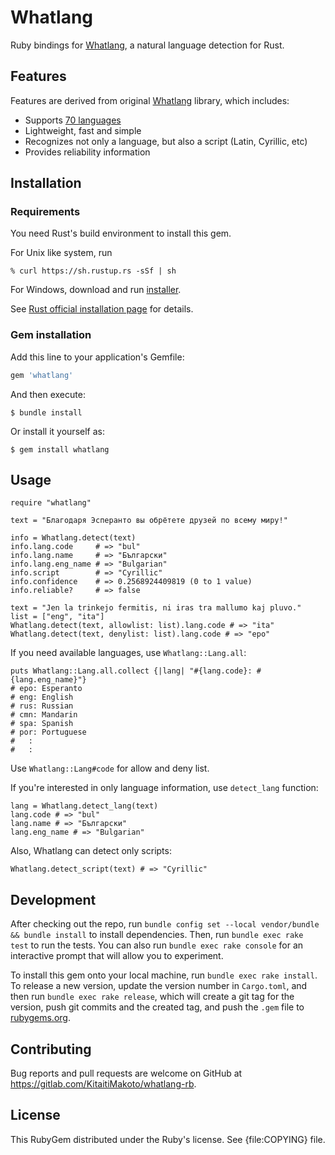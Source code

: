 Whatlang
========

Ruby bindings for [Whatlang][], a natural language detection for Rust.

Features
--------

Features are derived from original [Whatlang][] library, which includes:

* Supports [70 languages](https://github.com/greyblake/whatlang-rs/blob/master/SUPPORTED_LANGUAGES.md)
* Lightweight, fast and simple
* Recognizes not only a language, but also a script (Latin, Cyrillic, etc)
* Provides reliability information

Installation
------------

### Requirements

You need Rust's build environment to install this gem.

For Unix like system, run

    % curl https://sh.rustup.rs -sSf | sh

For Windows, download and run [installer][].

See [Rust official installation page][] for details.

### Gem installation

Add this line to your application's Gemfile:

```ruby
gem 'whatlang'
```

And then execute:

    $ bundle install

Or install it yourself as:

    $ gem install whatlang

Usage
-----

    require "whatlang"
    
    text = "Благодаря Эсперанто вы обрётете друзей по всему миру!"
    
    info = Whatlang.detect(text)
    info.lang.code     # => "bul"
    info.lang.name     # => "Български"
    info.lang.eng_name # => "Bulgarian"
    info.script        # => "Cyrillic"
    info.confidence    # => 0.2568924409819 (0 to 1 value)
    info.reliable?     # => false
    
    text = "Jen la trinkejo fermitis, ni iras tra mallumo kaj pluvo."
    list = ["eng", "ita"]
    Whatlang.detect(text, allowlist: list).lang.code # => "ita"
    Whatlang.detect(text, denylist: list).lang.code # => "epo"

If you need available languages, use `Whatlang::Lang.all`:

    puts Whatlang::Lang.all.collect {|lang| "#{lang.code}: #{lang.eng_name}"}
    # epo: Esperanto
    # eng: English
    # rus: Russian
    # cmn: Mandarin
    # spa: Spanish
    # por: Portuguese
    #   :
    #   :

Use `Whatlang::Lang#code` for allow and deny list.

If you're interested in only language information, use `detect_lang` function:

    lang = Whatlang.detect_lang(text)
    lang.code # => "bul"
    lang.name # => "Български"
    lang.eng_name # => "Bulgarian"

Also, Whatlang can detect only scripts:

    Whatlang.detect_script(text) # => "Cyrillic"

Development
-----------

After checking out the repo, run `bundle config set --local vendor/bundle && bundle install` to install dependencies. Then, run `bundle exec rake test` to run the tests. You can also run `bundle exec rake console` for an interactive prompt that will allow you to experiment.

To install this gem onto your local machine, run `bundle exec rake install`. To release a new version, update the version number in `Cargo.toml`, and then run `bundle exec rake release`, which will create a git tag for the version, push git commits and the created tag, and push the `.gem` file to [rubygems.org](https://rubygems.org).

Contributing
------------

Bug reports and pull requests are welcome on GitHub at https://gitlab.com/KitaitiMakoto/whatlang-rb.

License
-------

This RubyGem distributed under the Ruby's license. See {file:COPYING} file.

[Whatlang]: https://github.com/greyblake/whatlang-rs
[installer]: https://static.rust-lang.org/rustup/dist/i686-pc-windows-gnu/rustup-init.exe
[Rust official installation page]: https://www.rust-lang.org/tools/install
